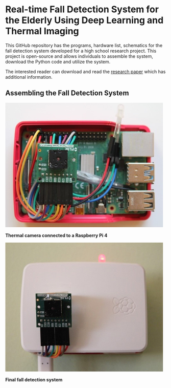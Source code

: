 # Real-time Fall Detection System for the Elderly Using Deep Learning and Thermal Imaging

This GitHub repository has the programs, hardware list, schematics for the fall detection system developed for a high school research project. This project is open-source and allows individuals to assemble the system, download the Python code and utilize the system. 

The interested reader can download and read the [research paper](https://github.com/vsv04/Fall-Detection-System/blob/master/RESEARCH%20PAPER/Research%20Paper.pdf) which has additional information.


## Assembling the Fall Detection System
![](https://github.com/vsv04/Fall-Detection-System/blob/master/SCHEMATICS/Images/Fall_detection_system_V2.jpg)

**Thermal camera connected to a Raspberry Pi 4**

![](https://github.com/vsv04/Fall-Detection-System/blob/master/SCHEMATICS/Images/Fall_detection_system_V3.jpg)

**Final fall detection system**

